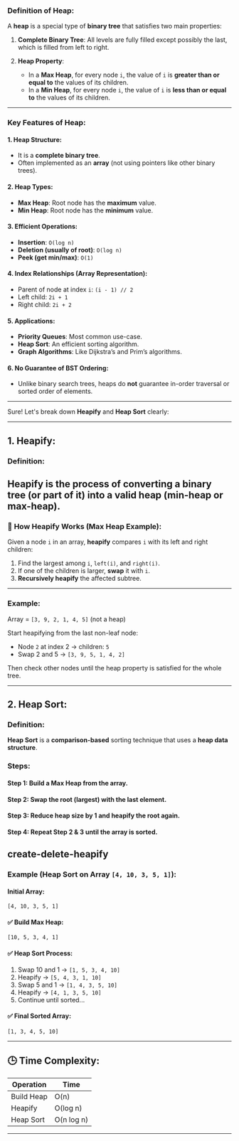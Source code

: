 ### **Definition of Heap:**

A **heap** is a special type of **binary tree** that satisfies two main properties:

1. **Complete Binary Tree**: All levels are fully filled except possibly the last, which is filled from left to right.
2. **Heap Property**:

   * In a **Max Heap**, for every node `i`, the value of `i` is **greater than or equal to** the values of its children.
   * In a **Min Heap**, for every node `i`, the value of `i` is **less than or equal to** the values of its children.

---

### **Key Features of Heap:**

####  1. **Heap Structure**:

* It is a **complete binary tree**.
* Often implemented as an **array** (not using pointers like other binary trees).

####  2. **Heap Types**:

* **Max Heap**: Root node has the **maximum** value.
* **Min Heap**: Root node has the **minimum** value.

####  3. **Efficient Operations**:

* **Insertion**: `O(log n)`
* **Deletion (usually of root)**: `O(log n)`
* **Peek (get min/max)**: `O(1)`

####  4. **Index Relationships (Array Representation)**:

* Parent of node at index `i`: `(i - 1) // 2`
* Left child: `2i + 1`
* Right child: `2i + 2`

####  5. **Applications**:

* **Priority Queues**: Most common use-case.
* **Heap Sort**: An efficient sorting algorithm.
* **Graph Algorithms**: Like Dijkstra’s and Prim’s algorithms.

####  6. **No Guarantee of BST Ordering**:

* Unlike binary search trees, heaps do **not** guarantee in-order traversal or sorted order of elements.

---

Sure! Let's break down **Heapify** and **Heap Sort** clearly:

---

##  **1. Heapify:**

### **Definition:**

**Heapify** is the process of converting a **binary tree** (or part of it) into a **valid heap** (min-heap or max-heap).
--

### 🔧 **How Heapify Works (Max Heap Example):**

Given a node `i` in an array, **heapify** compares `i` with its left and right children:

1. Find the largest among `i`, `left(i)`, and `right(i)`.
2. If one of the children is larger, **swap** it with `i`.
3. **Recursively heapify** the affected subtree.

---

###  **Example:**

Array = `[3, 9, 2, 1, 4, 5]` (not a heap)

Start heapifying from the last non-leaf node:

* Node `2` at index 2 → children: `5`
* Swap 2 and 5 → `[3, 9, 5, 1, 4, 2]`

Then check other nodes until the heap property is satisfied for the whole tree.

---

##  **2. Heap Sort:**

###  **Definition:**

**Heap Sort** is a **comparison-based** sorting technique that uses a **heap data structure**.

###  **Steps:**

#### Step 1: **Build a Max Heap** from the array.

#### Step 2: **Swap the root (largest)** with the **last element**.

#### Step 3: **Reduce heap size** by 1 and **heapify** the root again.

#### Step 4: Repeat Step 2 & 3 until the array is sorted.

create-delete-heapify
---

###  **Example (Heap Sort on Array `[4, 10, 3, 5, 1]`):**

####  Initial Array:

```
[4, 10, 3, 5, 1]
```

#### ✅ Build Max Heap:

```
[10, 5, 3, 4, 1]
```

#### ✅ Heap Sort Process:

1. Swap 10 and 1 → `[1, 5, 3, 4, 10]`
2. Heapify → `[5, 4, 3, 1, 10]`
3. Swap 5 and 1 → `[1, 4, 3, 5, 10]`
4. Heapify → `[4, 1, 3, 5, 10]`
5. Continue until sorted...

#### ✅ Final Sorted Array:

```
[1, 3, 4, 5, 10]
```

---

## 🕒 **Time Complexity:**

| Operation  | Time       |
| ---------- | ---------- |
| Build Heap | O(n)       |
| Heapify    | O(log n)   |
| Heap Sort  | O(n log n) |

---

